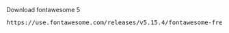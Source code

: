 Download fontawesome 5

<pre>https://use.fontawesome.com/releases/v5.15.4/fontawesome-free-5.15.4-desktop.zip</pre>
